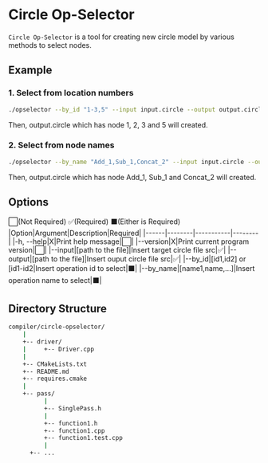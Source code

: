 # Circle Op-Selector

`Circle Op-Selector` is a tool for creating new circle model by various methods to select nodes.

## Example

### 1. Select from location numbers

```bash
./opselector --by_id "1-3,5" --input input.circle --output output.circle
```

Then, output.circle which has node 1, 2, 3 and 5 will created.

### 2. Select from node names

```bash
./opselector --by_name "Add_1,Sub_1,Concat_2" --input input.circle --output output.circle
```

Then, output.circle which has node Add_1, Sub_1 and Concat_2 will created.

## Options

⬜(Not Required) ✅(Required) ⬛️(Either is Required)
|Option|Argument|Description|Required|
|------|--------|-----------|--------|
|-h, --help|X|Print help message|⬜|
|--version|X|Print current program version|⬜|
|--input|[path to the file]|Insert target circle file src|✅|
|--output|[path to the file]|Insert ouput circle file src|✅|
|--by_id|[id1,id2] or [id1-id2|Insert operation id to select|⬛️|
|--by_name|[name1,name,...]|Insert operation name to select|⬛️|


## Directory Structure

```bash
compiler/circle-opselector/
    |
    +-- driver/
    |     +-- Driver.cpp
    |
    +-- CMakeLists.txt
    +-- README.md
    +-- requires.cmake
    |
    +-- pass/
          |
          +-- SinglePass.h
          |
          +-- function1.h
          +-- function1.cpp
          +-- function1.test.cpp
          |
	  +-- ...
          
```
